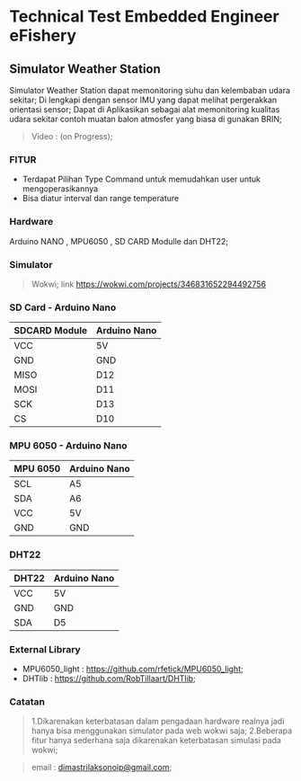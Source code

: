# Technical Test Embedded Engineer eFishery

## Simulator Weather Station 

Simulator Weather Station dapat memonitoring suhu dan kelembaban udara sekitar;
Di lengkapi dengan sensor IMU yang dapat melihat pergerakkan orientasi sensor;
Dapat di Aplikasikan sebagai alat memonitoring kualitas udara sekitar contoh muatan balon atmosfer yang biasa di gunakan BRIN;
> Video : (on Progress);
### FITUR

- Terdapat Pilihan Type Command untuk memudahkan user untuk mengoperasikannya
- Bisa diatur interval dan range temperature

### Hardware
Arduino NANO , MPU6050 , SD CARD Modulle dan DHT22;

### Simulator
>Wokwi; 
>link https://wokwi.com/projects/346831652294492756

### SD Card - Arduino Nano

| SDCARD Module |Arduino Nano| 
| ------------- | ---------- |
| VCC           | 5V         |                                               
| GND           | GND        |                                               
| MISO          | D12        |                           
| MOSI          | D11        |                           
| SCK           | D13        |
| CS            | D10        |


### MPU 6050 - Arduino Nano

| MPU 6050 | Arduino Nano |
| ------   | -------      |
| SCL      | A5           |
| SDA      | A6           |
| VCC      | 5V           |
| GND      | GND          |

### DHT22

| DHT22  | Arduino Nano|
| ------ | -------     |
| VCC    | 5V          |
| GND    | GND         |
| SDA    | D5          |

### External Library
- MPU6050_light : https://github.com/rfetick/MPU6050_light;
- DHTlib : https://github.com/RobTillaart/DHTlib;

### Catatan 
>1.Dikarenakan keterbatasan dalam pengadaan hardware realnya jadi hanya bisa menggunakan simulator pada web wokwi saja;
>2.Beberapa fitur hanya sederhana saja dikarenakan keterbatasan simulasi pada wokwi;

> email : dimastrilaksonoip@gmail.com;

